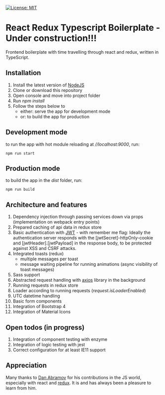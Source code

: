 [![License: MIT](https://img.shields.io/badge/License-MIT-green.svg)](https://opensource.org/licenses/MIT)


# React Redux Typescript Boilerplate - Under construction!!!
Frontend boilerplate with time travelling through react and redux, written in TypeScript.
 
## Installation
1. Install the latest version of [NodeJS](http://nodejs.org/en/download/)
2. Clone or download this repository
3. Open console and move into project folder
4. Run *npm install*
5. Follow the steps below to
   - either: serve the app for development mode
   - or: to build the app for production

## Development mode
to run the app with hot module reloading at *//localhost:9000*, run:

    npm run start

## Production mode
to build the app in the *dist* folder, run:

    npm run build
    
## Architecture and features
1. Dependency injection through passing services down via props (implementation on webpack entry points)
2. Prepared caching of api data in redux store
3. Basic authentication with [JWT](http://jwt.io) - with remember me flag: Ideally the authentication server responds with the [jwtSecret]-httpOnly-cookie and [jwtHeader].[jwtPayload] in the response body, to be protected against XSS and CSRF attacks.
4. Integrated toasts (redux)
    - multiple messages per toast
    - message waiting pipeline for running animations (async visibility of toast messages)
5. Sass support
6. Abstracted request handling with [axios](http://npmjs.com/package/axios) library in the background
7. Running requests in redux store
8. Loader according to running requests (*request.isLoaderEnabled*)
9. UTC datetime handling
10. Basic form components
11. Integration of Bootstrap 4
12. Integration of Material Icons
  
## Open todos (in progress)
1. Integration of component testing with enzyme
2. Integration of logic testing with jest
3. Correct configuration for at least IE11 support

## Appreciation
Many thanks to [Dan Abramov](http://github.com/gaearon) for his contributions in the JS world, especially with react and [redux](http://redux.js.org/).
It is and has always been a pleasure to learn from him.
